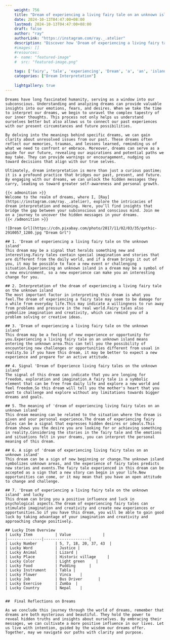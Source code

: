 ```yaml
---
    weight: 756
    title: "Dream of experiencing a living fairy tale on an unknown island"  # Assuming 'title' column exists
    date: 2024-10-13T04:47:00+08:00
    lastmod: 2024-10-13T04:47:00+08:00
    draft: false
    author: "ray"
    authorLink: "https://instagram.com/ray._.atelier"
    description: "Discover how 'Dream of experiencing a living fairy tale on an unknown island' can interpret your future and uncover its significant meanings in your life."
    #images: []
    #resources:
    #- name: "featured-image"
    #  src: "featured-image.png"
    
    tags: ['fairy', 'tale', 'experiencing', 'Dream', 'a', 'an', 'island', 'on', 'unknown', 'living', 'of']
    categories: ["Dream Interpretation"]
    
    lightgallery: true
---
```

    
    Dreams have long fascinated humanity, serving as a window into our subconscious. Understanding and analyzing dreams can provide valuable insights into our emotions, fears, and desires. When we take the time to interpret our dreams, we begin to unravel the complex tapestry of our inner thoughts. This process not only helps us understand ourselves better but also allows us to connect our past experiences with our present circumstances and future possibilities.
    
    By delving into the meanings behind specific dreams, we can gain clarity about unresolved issues from our past. These dreams often reflect our memories, traumas, and lessons learned, reminding us of what we need to confront or embrace. Moreover, dreams can serve as a guide for our future, revealing our aspirations and potential paths we may take. They can provide warnings or encouragement, nudging us toward decisions that align with our true selves.
    
    Ultimately, dream interpretation is more than just a curious pastime; it is a profound practice that bridges our past, present, and future. By engaging with our dreams, we can unlock the hidden messages they carry, leading us toward greater self-awareness and personal growth.
    
    {{< admonition >}}
    Welcome to the realm of dreams, where I, [Ray](https://instagram.com/ray._.atelier), explore the intricacies of dream interpretation and meaning. Here, you’ll find insights that bridge the gap between your subconscious and conscious mind. Join me on a journey to uncover the hidden messages in your dreams.
    {{< /admonition >}}
    
    ![Dream Grl](https://cdn.pixabay.com/photo/2017/11/02/03/35/gothic-2910057_1280.jpg "Dream Grl")
    
    ## 1. 'Dream of experiencing a living fairy tale on the unknown island'
    This dream may be a signal that heralds something new and interesting.Fairy tales contain special imagination and stories that are different from the daily world, and if a dream brings it out of you, it may be possible to face a new event or challenging situation.Experiencing an unknown island in a dream may be a symbol of a new environment, so a new experience can make you an interesting change for you.
    
    ## 2. Interpretation of the dream of experiencing a living fairy tale on the unknown island
    The most important factor in interpreting this dream is what you feel.The dream of experiencing a fairy tale may seem to be damage for a while from everyday life.This may indicate a willingness to run away from problems and pressure in the real world.Fairy tales also symbolize imagination and creativity, which can remind you of a problem solving or creative ideas.
    
    ## 3. 'Dream of experiencing a living fairy tale on the unknown island'
    This dream may be a feeling of new experience or opportunity for you.Experiencing a living fairy tale on an unknown island means entering the unknown area.This can tell you the possibility of encountering new challenges or opportunities different from usual in reality.So if you have this dream, it may be better to expect a new experience and prepare for an active attitude.
    
    ## 4. Signal 'Dream of Experience living fairy tales on the unknown island'
    The signal of this dream can indicate that you are longing for freedom, exploration and imagination.A fairy tale is a symbolic element that can be free from daily life and explore a new world and feel freedom.So this dream will tell you the mother's heart that you want to challenge and explore without any limitations towards bigger dreams and goals.
    
    ## 5. The meaning of 'dream of experiencing living fairy tales on an unknown island'
    This dream meaning can be related to the situation where the dream is given and your personal experience.The dream of experiencing fairy tales can be a signal that expresses hidden desires or ideals.This dream shows you the desire you are looking for or achieving something in reality.Considering the stories in the fairy tale and the emotions and situations felt in your dreams, you can interpret the personal meaning of this dream.
    
    ## 6. A sign of 'dream of experiencing living fairy tales on an unknown island'
    This dream can be a sign of new beginning or change.The unknown island symbolizes unknown areas, and the experience of fairy tales predicts new stories and events.The fairy tale experienced in this dream can be accepted as a sign that a new story can begin in your life.New opportunities can come, or it may mean that you have an open attitude to change and challenge.
    
    ## 7. 'Dream of experiencing a living fairy tale on the unknown island' and lucky
    This dream can bring you a positive influence and luck in psychological aspects.The dream of experiencing fairy tales can stimulate imagination and creativity and create new experiences or opportunities.So if you have this dream, you will be able to gain good luck by taking advantage of your imagination and creativity and approaching change positively.
    
    ## Lucky Item Overview
    | Lucky Item          | Value              |
    |---------------|--------------------|
    | Lucky Number        | 5, 7, 18, 20, 37, 43  |
    | Lucky Word          | Justice |
    | Lucky Animal        | Lizard |
    | Lucky Place         | Historic village     |
    | Lucky Color         | Light green     |
    | Lucky Food          | Pudding      |
    | Lucky Instrument    | Tabla |
    | Lucky Flower        | Vinca    |
    | Lucky Job           | Bus Driver       |
    | Lucky Exercise      | Zumba  |
    | Lucky Country       | Nepal    |
    
    
    ##  Final Reflections on Dreams
    
    As we conclude this journey through the world of dreams, remember that dreams are both mysterious and beautiful. They hold the power to reveal hidden truths and insights about ourselves. By embracing their messages, we can cultivate a more positive influence in our lives. Let us live with intention, guided by the wisdom our dreams offer. Together, may we navigate our paths with clarity and purpose.
    